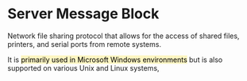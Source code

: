 # Server Message Block
Network file sharing protocol that allows for the access of shared files, printers, and serial ports from remote systems.

It is <mark style="background: #FFF3A3A6;">primarily used in Microsoft Windows environments</mark> but is also supported on various Unix and Linux systems,